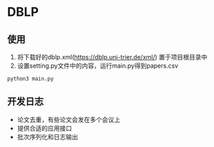 # DBLP

## 使用

1. 将下载好的dblp.xml(https://dblp.uni-trier.de/xml/) 置于项目根目录中
2. 设置setting.py文件中的内容，运行main.py得到papers.csv

```
python3 main.py
```



## 开发日志

+ 论文去重，有些论文会发在多个会议上
+ 提供合适的应用接口
+ 批次序列化和日志输出

